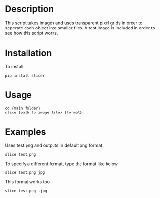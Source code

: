# Description
This script takes images and uses transparent pixel grids in order to seperate each object into smaller files. A test image is included in order to see how this script works.

# Installation
To install:
```
pip install slicer
```

# Usage
```
cd {main folder}
slice {path to image file} {format}
```

# Examples
Uses test.png and outputs in default png format
```
slice test.png
```

To specify a different format, type the format like below
```
slice test.png jpg
```

This format works too
```
slice test.png .jpg
```


